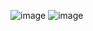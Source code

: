 ![image](https://github.com/karinz112/rotating-image-gallery/assets/64262016/d42ccd15-1cbd-4977-a565-dc762ff55048)
![image](https://github.com/karinz112/rotating-image-gallery/assets/64262016/817bf27a-c863-454e-bd98-70b80e7d6e3f)
